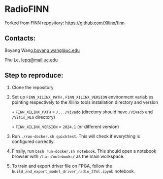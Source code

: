 # RadioFINN

Forked from FINN repository: https://github.com/Xilinx/finn

## Contacts:
Boyang Wang,boyang.wang@uc.edu

Phu Le, lepq@mail.uc.edu

## Step to reproduce:
1. Clone the repository
2. Set up ```FINN_XILINX_PATH``` , ```FINN_XILINX_VERSION``` environment variables pointing respectively to the Xilinx tools installation directory and version

   ◦ ```FINN_XILINX_PATH``` = ```/.../Vivado``` (directory should have ```/Vivado``` and ```/Vitis_HLS``` directory)
   
   ◦ ```FINN_XILINX_VERSION``` = ```2024.1``` (or different version)

3. Run ```./run-docker.sh quicktest```. This will check if everything is configured correctly. 
4. Finally, run ```bash run-docker.sh notebook```. This should open a notebook browser with ```/finn/notebooks/``` as the main workspace.
5. To train and export driver file on FPGA, follow the ```build_and_export_model_driver_radio_27ml.ipynb``` notebook.
